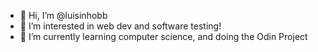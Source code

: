 - 👋 Hi, I’m @luisinhobb
- 👀 I’m interested in web dev and software testing!
- 🌱 I’m currently learning computer science, and doing the Odin Project


<!---
luisinhobb/luisinhobb is a ✨ special ✨ repository because its `README.md` (this file) appears on your GitHub profile.
You can click the Preview link to take a look at your changes.
--->
